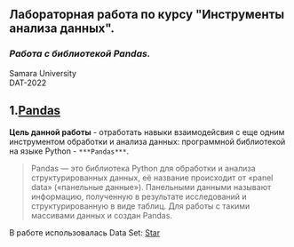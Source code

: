 
## Лабораторная работа по курсу "Инструменты анализа данных".<br/>
### *Работа с библиотекой Pandas.* <br/>
Samara University <br/>
DAT-2022

## 1.[Pandas](https://github.com/Dark-MonkGI/Data_Analysis_Tools_SAMARA_UNIVERSITY/blob/main/1.%20Pandas/DAT_6131-010402D_Griaznov_I_LW1.ipynb)
**Цель данной работы** - отработать навыки взаимодейсвия с еще одним инструментом обработки и анализа данных: программной библиотекой на языке Python -  `***Pandas***`.

> Pandas — это библиотека Python для обработки и анализа структурированных данных, её название происходит от «panel data» («панельные данные»). Панельными данными называют информацию, полученную в результате исследований и структурированную в виде таблиц. Для работы с такими массивами данных и создан Pandas.

В работе использовалась Data Set: [Star](https://www.kaggle.com/datasets/deepu1109/star-dataset)
